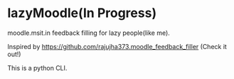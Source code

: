 # lazyMoodle(In Progress)
moodle.msit.in feedback filling for lazy people(like me). 

Inspired by https://github.com/rajujha373.moodle_feedback_filler (Check it out!)

This is a python CLI.


